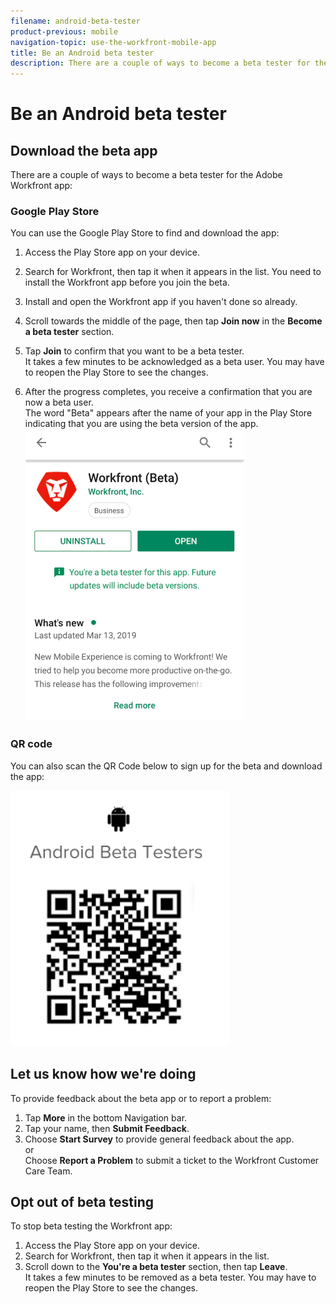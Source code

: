 ```yaml
---
filename: android-beta-tester
product-previous: mobile
navigation-topic: use-the-workfront-mobile-app
title: Be an Android beta tester
description: There are a couple of ways to become a beta tester for the Adobe Workfront app - EDIT ME.
---
```


# Be an Android beta tester

## Download the beta app

There are a couple of ways to become a beta tester for the Adobe Workfront app:

### Google Play Store

You can use the Google Play Store to find and download the app:

1. Access the Play Store app on your device.
1. Search for Workfront, then tap it when it appears in the list.
   You need to install the Workfront app before you join the beta.
1. Install and open the Workfront app if you haven't done so already.
1. Scroll towards the middle of the page, then tap **Join now** in the **Become a beta tester** section.

1. Tap **Join** to confirm that you want to be a beta tester.  
   It takes a few minutes to be acknowledged as a beta user. You may have to reopen the Play Store to see the changes.

1. After the progress completes, you receive a confirmation that you are now a beta user.  
   The word "Beta" appears after the name of your app in the Play Store indicating that you are using the beta version of the app.  
   ![](assets/android-beta-tester-adobe-350x468.png)

### QR code

You can also scan the QR Code below to sign up for the beta and download the app:

![](assets/android-qr-code-350x409.png)

## Let us know how we're doing

To provide feedback about the beta app or to report a problem:

1. Tap **More** in the bottom Navigation bar.
1. Tap your name, then **Submit Feedback**.
1. Choose **Start Survey** to provide general feedback about the app.  
   or  
   Choose **Report a Problem** to submit a ticket to the Workfront Customer Care Team.

## Opt out of beta testing

To stop beta testing the Workfront app:

1. Access the Play Store app on your device.
1. Search for Workfront, then tap it when it appears in the list.
1. Scroll down to the **You're a beta tester** section, then tap **Leave**.  
   It takes a few minutes to be removed as a beta tester. You may have to reopen the Play Store to see the changes.

